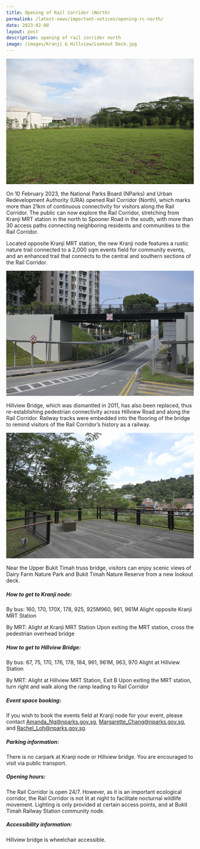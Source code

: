 ```yaml
---
title: Opening of Rail Corridor (North)
permalink: /latest-news/important-notices/opening-rc-north/
date: 2023-02-08
layout: post
description: opening of rail corridor north
image: /images/Kranji & Hillview/Lookout Deck.jpg
---
```

![Kranji Node](/images/Kranji%20&%20Hillview/Kranji%20Node.jpg)

On 10 February 2023, the National Parks Board (NParks) and Urban Redevelopment Authority (URA) opened Rail Corridor (North), which marks more than 21km of continuous connectivity for visitors along the Rail Corridor. The public can now explore the Rail Corridor, stretching from Kranji MRT station in the north to Spooner Road in the south, with more than 30 access paths connecting neighboring residents and communities to the Rail Corridor.

Located opposite Kranji MRT station, the new Kranji node features a rustic nature trail connected to a 2,000 sqm events field for community events, and an enhanced trail that connects to the central and southern sections of the Rail Corridor.


![Hillview Bridge](/images/Kranji%20&%20Hillview/Hillview%20Bridge.jpg)

Hillview Bridge, which was dismantled in 2011, has also been replaced, thus re-establishing pedestrian connectivity across Hillview Road and along the Rail Corridor. Railway tracks were embedded into the flooring of the bridge to remind visitors of the Rail Corridor’s history as a railway.


![Lookout Deck](/images/Kranji%20&%20Hillview/Lookout%20Deck.jpg)

Near the Upper Bukit Timah truss bridge, visitors can enjoy scenic views of Dairy Farm Nature Park and Bukit Timah Nature Reserve from a new lookout deck.


##### **How to get to Kranji node:**
By bus: 160, 170, 170X, 178, 925, 925M960, 961, 961M
Alight opposite Kranji MRT Station

By MRT: Alight at Kranji MRT Station
Upon exiting the MRT station, cross the pedestrian overhead bridge

##### **How to get to Hillview Bridge:**
By bus: 67, 75, 170, 176, 178, 184, 961, 961M, 963, 970
Alight at Hillview Station 

By MRT: Alight at Hillview MRT Station, Exit B
Upon exiting the MRT station, turn right and walk along the ramp leading to Rail Corridor


##### **Event space booking:**
If you wish to book the events field at Kranji node for your event, please contact Amanda_Ng@nparks.gov.sg, Margarette_Chang@nparks.gov.sg, and Rachel_Loh@nparks.gov.sg.

##### **Parking information:** 
There is no carpark at Kranji node or Hillview bridge. You are encouraged to visit via public transport.

##### **Opening hours:**
The Rail Corridor is open 24/7. However, as it is an important ecological corridor, the Rail Corridor is not lit at night to facilitate nocturnal wildlife movement. Lighting is only provided at certain access points, and at Bukit Timah Railway Station community node.

##### **Accessibility information:**
Hillview bridge is wheelchair accessible.